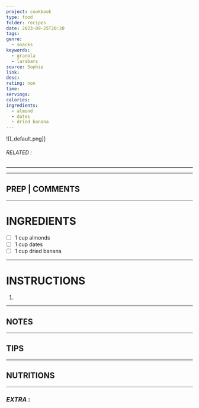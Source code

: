 ```yaml
---
project: cookbook
type: food
folder: recipes
date: 2023-09-25T20:20
tags: 
genre:
  - snacks
keywords:
  - granola
  - larabars
source: Sophie
link: 
desc: 
rating: non
time: 
servings: 
calories: 
ingredients:
  - almond
  - dates
  - dried banana
---
```


![[_default.png]]
###### *RELATED* : 
---


---
## PREP | COMMENTS



---
# INGREDIENTS

- [ ] 1 cup almonds
- [ ] 1 cup dates
- [ ] 1 cup dried banana

---
# INSTRUCTIONS

1. 

---
## NOTES



---
## TIPS



---
## NUTRITIONS



---
### *EXTRA* :




